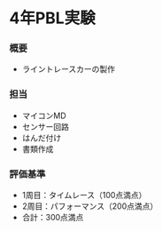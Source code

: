 # 4年PBL実験

### 概要
- ライントレースカーの製作

### 担当
- マイコンMD
- センサー回路
- はんだ付け
- 書類作成

### 評価基準
- 1周目：タイムレース（100点満点）
- 2周目：パフォーマンス（200点満点）
- 合計：300点満点
